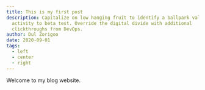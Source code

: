 ```yaml
---
title: This is my first post
description: Capitalize on low hanging fruit to identify a ballpark value added
  activity to beta test. Override the digital divide with additional
  clickthroughs from DevOps.
author: Dul Zorigoo
date: 2020-09-01
tags:
  - left
  - center
  - right
---
```


Welcome to my blog website.
